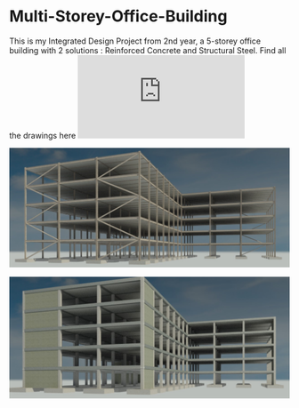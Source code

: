 # Multi-Storey-Office-Building
This is my Integrated Design Project from 2nd year, a 5-storey office building with 2 solutions : Reinforced Concrete and Structural Steel.
Find all the drawings here ![Report](https://github.com/conorkelly1307/Multi-Storey-Office-Building/blob/main/Multi-Storey%20Office%20Building%20Frame.pdf)

![Frame](https://raw.githubusercontent.com/conorkelly1307/Multi-Storey-Office-Building/main/3D%20view%20-%20Structural%20Steel.jpg)

![Frame](https://raw.githubusercontent.com/conorkelly1307/Multi-Storey-Office-Building/main/3D%20view%20-%20Reinforced%20Concrete.jpg)


